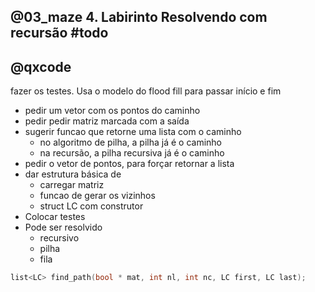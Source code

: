 ## @03_maze  4. Labirinto Resolvendo com recursão      #todo
## @qxcode

fazer os testes.
Usa  o modelo do flood fill para passar início e fim
- pedir um vetor com os pontos do caminho
- pedir pedir matriz marcada com a saída
- sugerir funcao que retorne uma lista com o caminho
    - no algoritmo de pilha, a pilha já é o caminho
    - na recursão, a pilha recursiva já é o caminho
- pedir o vetor de pontos, para forçar retornar a lista
- dar estrutura básica de 
    - carregar matriz
    - funcao de gerar os vizinhos
    - struct LC com construtor
- Colocar testes
- Pode ser resolvido
    - recursivo
    - pilha
    - fila

```c
list<LC> find_path(bool * mat, int nl, int nc, LC first, LC last);
```